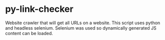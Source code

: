 # py-link-checker
Website crawler that will get all URLs on a website. This script uses python and headless selenium. Selenium was used so dynamically generated JS content can be loaded.
